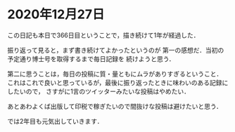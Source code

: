 # 2020年12月27日 



この日記も本日で366日目ということで，描き続けて1年が経過した．


振り返って見ると，まず書き続けてよかったというのが
第一の感想だ．当初の予定通り博士号を取得するまで毎日記録を
続けようと思う．



第二に思うことは，毎日の投稿に質・量ともにムラがありすぎるということ．
これはこれで良いと思っているが，最後に振り返ったときに味わいのある記録にしたいので，
さすがに1言のツイッターみたいな投稿はやめたい．



あとあわよくば出版して印税で稼ぎたいので間抜けな投稿は避けたいと思う．



では2年目も元気出していきます．